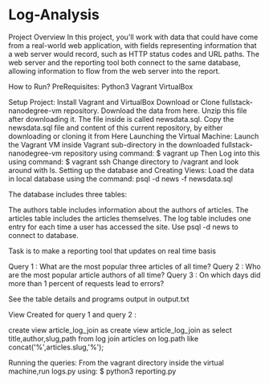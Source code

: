 # Log-Analysis
Project Overview
In this project, you'll work with data that could have come from a real-world web application, with fields representing information that a web server would record, such as HTTP status codes and URL paths. The web server and the reporting tool both connect to the same database, allowing information to flow from the web server into the report.

How to Run?
PreRequisites:
Python3
Vagrant
VirtualBox

Setup Project:
Install Vagrant and VirtualBox
Download or Clone fullstack-nanodegree-vm repository.
Download the data from here.
Unzip this file after downloading it. The file inside is called newsdata.sql.
Copy the newsdata.sql file and content of this current repository, by either downloading or cloning it from Here
Launching the Virtual Machine:
Launch the Vagrant VM inside Vagrant sub-directory in the downloaded fullstack-nanodegree-vm repository using command:
  $ vagrant up
Then Log into this using command:
  $ vagrant ssh
Change directory to /vagrant and look around with ls.
Setting up the database and Creating Views:
Load the data in local database using the command:
  psql -d news -f newsdata.sql

The database includes three tables:

The authors table includes information about the authors of articles.
The articles table includes the articles themselves.
The log table includes one entry for each time a user has accessed the site.
Use psql -d news to connect to database.

Task is to make a reporting tool that updates on real time basis

Query 1 : What are the most popular three articles of all time?
Query 2 :  Who are the most popular article authors of all time? 
Query 3   : On which days did more than 1 percent of requests lead to errors? 
  


See the table details and programs output in output.txt


View Created for query 1 and query 2 :


create view article_log_join as create view article_log_join as select title,author,slug,path from log join articles on log.path like concat('%',articles.slug,'%');


Running the queries:
From the vagrant directory inside the virtual machine,run logs.py using:
  $ python3 reporting.py
